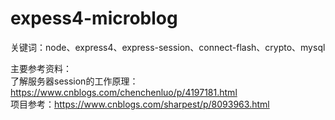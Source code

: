 # expess4-microblog

关键词：node、express4、express-session、connect-flash、crypto、mysql

主要参考资料：    
了解服务器session的工作原理：https://www.cnblogs.com/chenchenluo/p/4197181.html  
项目参考：https://www.cnblogs.com/sharpest/p/8093963.html
  
